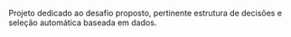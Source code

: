 Projeto dedicado ao desafio proposto,
pertinente estrutura de decisões e seleção automática baseada em dados.
